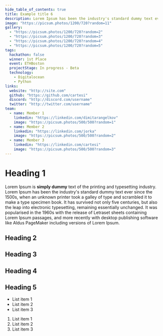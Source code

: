 ```yaml
---
hide_table_of_contents: true
title: Example title 6
description: Lorem Ipsum has been the industry's standard dummy text ever since the 1500s.
image: "https://picsum.photos/1200/720?random=11"
gallery:
  - "https://picsum.photos/1200/720?random=2"
  - "https://picsum.photos/1200/720?random=3"
  - "https://picsum.photos/1200/720?random=4"
  - "https://picsum.photos/1200/720?random=5"
tags:
  hackathon: false
  winner: 1st Place
  event: ETHBoston
  projectStage: In progress - Beta
  technology:
    - Digitalocean
    - Python
links:
  website: "http://site.com"
  github: "https://github.com/cartesi"
  discord: "http://discord.com/username"
  twitter: "http://twitter.com/username"
team:
  - name: Member 1
    linkedin: "https://linkedin.com/dimitarangelkov"
    image: "https://picsum.photos/500/500?random=1"
  - name: Member 2
    linkedin: "https://linkedin.com/jorka"
    image: "https://picsum.photos/500/500?random=2"
  - name: Member 3
    linkedin: "https://linkedin.com/cartesi"
    image: "https://picsum.photos/500/500?random=3"
---
```


# Heading 1

Lorem Ipsum is **simply dummy** text of the printing and typesetting industry. Lorem Ipsum has been the industry's standard dummy text ever since the 1500s, when an unknown printer took a galley of type and scrambled it to make a type specimen book. It has survived not only five centuries, but also the leap into electronic typesetting, remaining essentially unchanged. It was popularised in the 1960s with the release of Letraset sheets containing Lorem Ipsum passages, and more recently with desktop publishing software like Aldus PageMaker including versions of Lorem Ipsum.

## Heading 2

## Heading 3

## Heading 4

## Heading 5

- List item 1
- List item 2
- List item 3

1. List item 1
2. List item 2
3. List item 3
